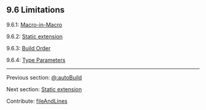 ## 9.6 Limitations

9.6.1: [Macro-in-Macro](#)

9.6.2: [Static extension](macro-limitations-static-extension.md)

9.6.3: [Build Order](macro-limitations-build-order.md)

9.6.4: [Type Parameters](#)

---

Previous section: [@:autoBuild](macro-auto-build.md)

Next section: [Static extension](macro-limitations-static-extension.md)

Contribute: [fileAndLines](https://github.com/HaxeFoundation/HaxeManual/blob/master/09-macros.tex#L238-238)